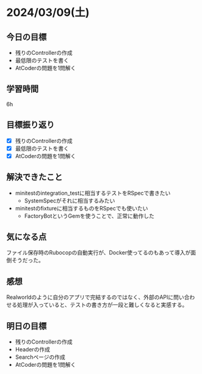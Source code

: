 # 2024/03/09(土)

## 今日の目標
* 残りのControllerの作成
* 最低限のテストを書く
* AtCoderの問題を1問解く

## 学習時間
6h

## 目標振り返り
* [x] 残りのControllerの作成
* [x] 最低限のテストを書く
* [x] AtCoderの問題を1問解く

## 解決できたこと
* minitestのintegration_testに相当するテストをRSpecで書きたい
  * SystemSpecがそれに相当するみたい
* minitestのfixtureに相当するものをRSpecでも使いたい
  * FactoryBotというGemを使うことで、正常に動作した

## 気になる点
ファイル保存時のRubocopの自動実行が、Docker使ってるのもあって導入が面倒そうだった。

## 感想
Realworldのように自分のアプリで完結するのではなく、外部のAPIに問い合わせる処理が入っていると、テストの書き方が一段と難しくなると実感する。

## 明日の目標
* 残りのControllerの作成
* Headerの作成
* Searchページの作成
* AtCoderの問題を1問解く
